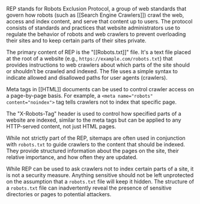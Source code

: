 REP stands for Robots Exclusion Protocol, a group of web standards that govern how robots (such as [[Search Engine Crawlers]]) crawl the web, access and index content, and serve that content up to users. The protocol consists of standards and practices that website administrators use to regulate the behavior of robots and web crawlers to prevent overloading their sites and to keep certain parts of their sites private.

The primary content of REP is the "[[Robots.txt]]" file. It's a text file placed at the root of a website (e.g., `https://example.com/robots.txt`) that provides instructions to web crawlers about which parts of the site should or shouldn’t be crawled and indexed. The file uses a simple syntax to indicate allowed and disallowed paths for user agents (crawlers).

Meta tags in [[HTML]] documents can be used to control crawler access on a page-by-page basis. For example, a `<meta name="robots" content="noindex">` tag tells crawlers not to index that specific page.

The "X-Robots-Tag" header is used to control how specified parts of a website are indexed, similar to the meta tags but can be applied to any HTTP-served content, not just HTML pages. 

While not strictly part of the REP, sitemaps are often used in conjunction with `robots.txt` to guide crawlers to the content that should be indexed. They provide structured information about the pages on the site, their relative importance, and how often they are updated.

While REP can be used to ask crawlers not to index certain parts of a site, it is not a security measure. Anything sensitive should not be left unprotected on the assumption that a `robots.txt` file will keep it hidden. The structure of a `robots.txt` file can inadvertently reveal the presence of sensitive directories or pages to potential attackers.
